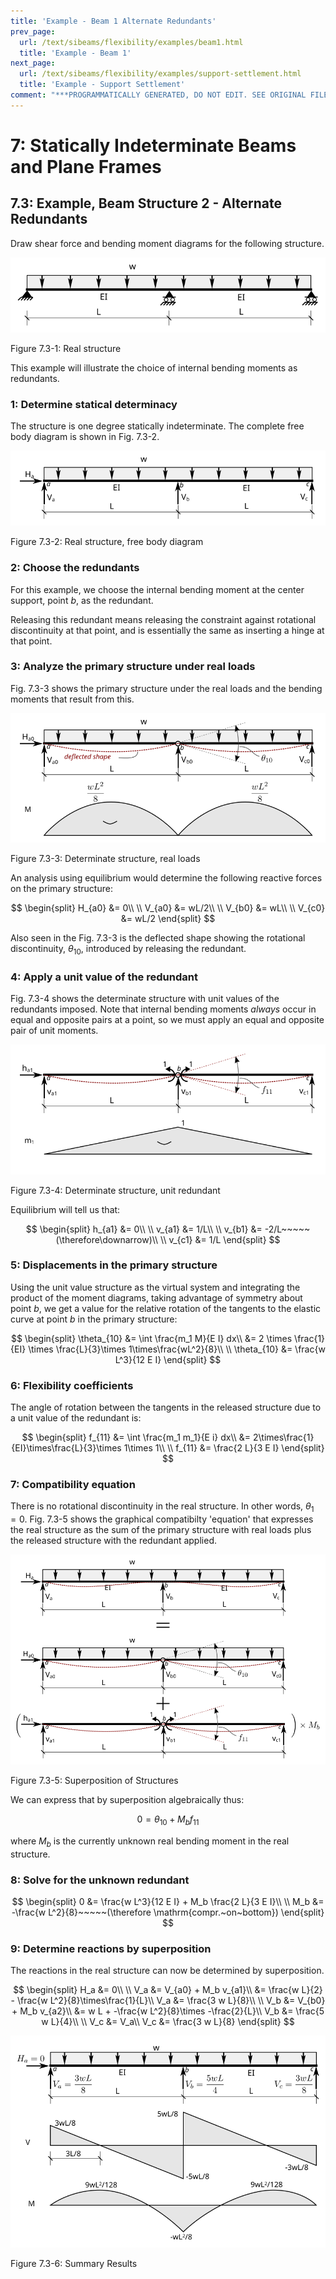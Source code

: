 ```yaml
---
title: 'Example - Beam 1 Alternate Redundants'
prev_page:
  url: /text/sibeams/flexibility/examples/beam1.html
  title: 'Example - Beam 1'
next_page:
  url: /text/sibeams/flexibility/examples/support-settlement.html
  title: 'Example - Support Settlement'
comment: "***PROGRAMMATICALLY GENERATED, DO NOT EDIT. SEE ORIGINAL FILES IN /content***"
---
```

# 7: Statically Indeterminate Beams and Plane Frames

## 7.3: Example, Beam Structure 2 - Alternate Redundants

Draw shear force and bending moment diagrams for the following structure.

![Figure](../../../../images/sibeams/flexibility/examples/beam2/beam2-1.svg)

   Figure 7.3-1:  Real structure

This example will illustrate the choice of internal bending moments as 
redundants. 

### 1: Determine statical determinacy

The structure is one degree statically indeterminate.  The 
complete free body diagram is shown in Fig. 7.3-2.

![Figure](../../../../images/sibeams/flexibility/examples/beam2/beam2-2.svg)

   Figure 7.3-2:  Real structure, free body diagram

### 2: Choose the redundants

For this example, we choose the internal bending moment at the 
center support, point _b_, as the redundant.  

Releasing this redundant
means releasing the constraint against rotational discontinuity at that
point, and is essentially the same as inserting a hinge at that point.

### 3: Analyze the primary structure under real loads

Fig. 7.3-3 shows the primary structure under the real loads
and the bending moments that result from this.

![Figure](../../../../images/sibeams/flexibility/examples/beam2/beam2-3.svg)

   Figure 7.3-3: Determinate structure, real loads

An analysis using equilibrium would determine the following reactive
forces on the primary structure:

$$
   \begin{split}
   H_{a0} &= 0\\
   \\
   V_{a0} &= wL/2\\
   \\
   V_{b0} &= wL\\
   \\
   V_{c0} &= wL/2
   \end{split}
$$

Also seen in the Fig. 7.3-3 is the deflected shape showing the rotational
discontinuity, $\theta_{10}$, introduced by releasing the redundant.

### 4: Apply a unit value of the redundant

Fig. 7.3-4 shows the determinate structure with unit values of the redundants
imposed.  Note that internal bending moments _always_ occur in equal and 
opposite pairs at a point, so we must apply an equal and opposite pair of 
unit moments.

![Figure](../../../../images/sibeams/flexibility/examples/beam2/beam2-4.svg)

   Figure 7.3-4: Determinate structure, unit redundant

Equilibrium will tell us that:

$$
   \begin{split}
   h_{a1} &= 0\\
   \\
   v_{a1} &= 1/L\\
   \\
   v_{b1} &= -2/L~~~~~(\therefore\downarrow)\\
   \\
   v_{c1} &= 1/L
   \end{split}
$$

### 5: Displacements in the primary structure

Using the unit value structure as the virtual system and
integrating the product of the moment diagrams, taking
advantage of symmetry about point _b_, we get a value
for the relative rotation of the tangents to the elastic curve
at point _b_ in the primary structure:

$$
   \begin{split}
   \theta_{10} &= \int \frac{m_1 M}{E I} dx\\
               &= 2 \times \frac{1}{EI} \times \frac{L}{3}\times 1\times\frac{wL^2}{8}\\
   \\
   \theta_{10} &= \frac{w L^3}{12 E I}
   \end{split}
$$

### 6: Flexibility coefficients

The angle of rotation between the tangents in the released structure due
to a unit value of the redundant is:

$$
   \begin{split}
   f_{11} &= \int \frac{m_1 m_1}{E i} dx\\
          &= 2\times\frac{1}{EI}\times\frac{L}{3}\times 1\times 1\\
   \\
   f_{11} &= \frac{2 L}{3 E I}
   \end{split}
$$

### 7: Compatibility equation

There is no rotational discontinuity in the real structure. In other words,
$\theta_1=0$.  Fig. 7.3-5 shows the graphical compatibilty 'equation'
that expresses the real structure as the sum of the primary structure
with real loads plus the released structure with the redundant applied.

![Figure](../../../../images/sibeams/flexibility/examples/beam2/beam2-5.svg)

   Figure 7.3-5: Superposition of Structures


We can express that by superposition algebraically thus:

$$
   0 = \theta_{10} + M_b f_{11}
$$

where $M_b$ is the currently unknown real bending moment in the 
real structure.

### 8: Solve for the unknown redundant

$$
   \begin{split}
   0 &= \frac{w L^3}{12 E I} + M_b \frac{2 L}{3 E I}\\
   \\
   M_b &= -\frac{w L^2}{8}~~~~~(\therefore \mathrm{compr.~on~bottom})
   \end{split}
$$

### 9: Determine reactions by superposition

The reactions in the real structure can now be determined by superposition.

$$
   \begin{split}
   H_a &= 0\\
   \\
   V_a &= V_{a0} + M_b v_{a1}\\
       &= \frac{w L}{2} - \frac{w L^2}{8}\times\frac{1}{L}\\
   V_a &= \frac{3 w L}{8}\\
   \\
   V_b &= V_{b0} + M_b v_{a2}\\
       &= w L + -\frac{w L^2}{8}\times -\frac{2}{L}\\
   V_b &= \frac{5 w L}{4}\\
   \\
   V_c &= V_a\\
   V_c &= \frac{3 w L}{8}
   \end{split}
$$

![Figure](../../../../images/sibeams/flexibility/examples/beam2/beam2-6.svg)

   Figure 7.3-6: Summary Results
   
